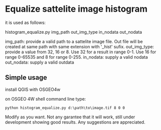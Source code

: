 # Equalize sattelite image histogram

it is used as follows:

histogram_equalize.py img_path out_img_type in_nodata out_nodata

img_path: provide a valid path to a sattelite image file. Out file will be created at same path with same extension with '_hist' sufix.
out_img_type: provide a value from 32, 16 or 8. Use 32 for a result in range 0-1. Use 16 for range 0-65535 and 8 for range 0-255.
in_nodata: supply a valid nodata
out_nodata: supply a valid outdata

## Simple usage
install QGIS with OSGEO4w 

on OSGEO 4W shell command line type:

```python histogram_equalize.py d:\path\to\image.tif 8 0 0```

Modify as you want.
Not any garantee that it will work, still under development showing good results. Any suggestions are appreciated.
